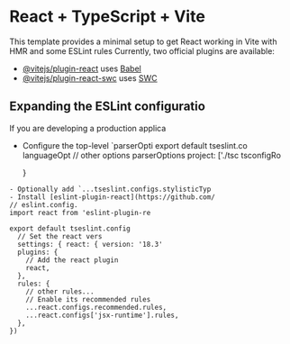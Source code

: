 # React + TypeScript + Vite

This template provides a minimal setup to get React working in Vite with HMR and some ESLint rules
Currently, two official plugins are available:

- [@vitejs/plugin-react](https://github.com/vitejs/vite-plugin-react/blob/main/packages/plugin-react/README.md) uses [Babel](https://babeljs.io/)
- [@vitejs/plugin-react-swc](https://github.com/vitejs/vite-plugin-react-swc) uses [SWC](https://swc.rs/) 

## Expanding the ESLint configuratio
If you are developing a production applica
- Configure the top-level `parserOpti
export default tseslint.co
  languageOpt
    // other options
    parserOptions
      project: ['./tsc
      tsconfigRo

  }
```
- Optionally add `...tseslint.configs.stylisticTyp
- Install [eslint-plugin-react](https://github.com/
// eslint.config.
import react from 'eslint-plugin-re

export default tseslint.config
  // Set the react vers
  settings: { react: { version: '18.3'
  plugins: {
    // Add the react plugin
    react,
  },
  rules: {
    // other rules...
    // Enable its recommended rules
    ...react.configs.recommended.rules,
    ...react.configs['jsx-runtime'].rules,
  },
})
```
